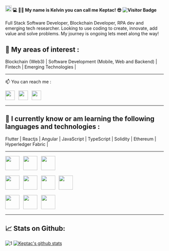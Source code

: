 #### <img src="https://raw.githubusercontent.com/MartinHeinz/MartinHeinz/master/wave.gif" width="20px">  💻 👨‍💻 My name is Kelvin you can call me Keptac! 😎 ![Visitor Badge](https://visitor-badge.laobi.icu/badge?page_id=keptac.keptac)

Full Stack Software Developer, Blockchain Developer, RPA dev and emerging tech researcher. Looking to use coding to create, innovate, add value and solve problems.  My journey is ongoing lets meet along the way!


## 📖 My areas of interest :
Blockchain (Web3) | Software Development (Mobile, Web and Backend) | Fintech | Emerging Technologies |

- - -  

<p>
📫 You can reach me :

<a href="https://www.linkedin.com/in/kelvin-chelenje/"><img height="30" src="https://cdn-icons-png.flaticon.com/512/174/174857.png"></a>&nbsp;&nbsp;
<a href="https://twitter.com/keptac"><img height="30" src="https://res.cloudinary.com/matricksdecoder/image/upload/v1605068053/Twitter_rf1qt0.png"></a>&nbsp;&nbsp;
<a href="https://t.me/keptac"><img height="30" src="https://www.freepnglogos.com/uploads/telegram-logo-4.png"></a>&nbsp;&nbsp;

</p>

- - -


## 🌱 I currently know or am learning the following languages and technologies :

 Flutter | Reactjs | Angular | JavaScript | TypeScript | Solidity | Ethereum | Hyperledger Fabric |

 - - -

<p>
<a href="https://reactjs.org/"><img height="45" src="https://res.cloudinary.com/startup-grind/image/upload/c_fill,dpr_2.0,f_auto,g_center,h_1080,q_100,w_1080/v1/gcs/platform-data-goog/events/flutterlogo_R1LGRU0.png"></a>&nbsp;&nbsp;
<a href="https://nodejs.org/en/"><img height="45" src="https://res.cloudinary.com/matricksdecoder/image/upload/v1502609088/nodeJS_ofgrbi.png"></a>&nbsp;&nbsp;
<a href="https://reactjs.org/"><img height="45" src="https://res.cloudinary.com/matricksdecoder/image/upload/v1502609088/React_mfa2cv.png"></a>&nbsp;&nbsp;

<a href="https://metamask.io/"><img height="45" src="https://www.pngkey.com/png/full/496-4963050_hyperledger-fabric-now-supports-ethereum-hyperledger-fabric-logo.png"></a>&nbsp;&nbsp;
<a href="https://ethereum.org/en/"><img height="45" src="https://res.cloudinary.com/matricksdecoder/image/upload/v1605076200/Ethereum_lr1qis.png"></a>&nbsp;&nbsp;
<a href="https://www.trufflesuite.com/"><img height="45" src="https://res.cloudinary.com/matricksdecoder/image/upload/v1605075273/Truffle_th2o5e.png"></a>&nbsp;&nbsp;
<a href="https://metamask.io/"><img height="45" src="https://res.cloudinary.com/matricksdecoder/image/upload/v1605090176/Metamask_n54clm.png"></a>&nbsp;&nbsp;


<a href="https://www.npmjs.com/"><img height="45" src="https://res.cloudinary.com/matricksdecoder/image/upload/v1605077696/npm_ajhm1s.png"></a>&nbsp;&nbsp;
<a href="https://www.mongodb.com/ "><img height="45" src="https://res.cloudinary.com/matricksdecoder/image/upload/v1605078109/mongo_mnhtet.png"></a>&nbsp;&nbsp;
<a href="https://www.w3schools.com/sql/"><img height="45" src="https://res.cloudinary.com/matricksdecoder/image/upload/v1605087945/SQL_q0kfhg.png"></a>&nbsp;&nbsp;


</p>

- - -


## 📈 Stats on Github:

![1](https://github-readme-stats.vercel.app/api/top-langs/?username=keptac&theme=blue-green) [![Keptac's github stats](https://github-readme-stats.vercel.app/api?username=keptac&theme=blue-green)](https://github.com/MatricksDeCoder/github-readme-stats)                                                                                 
